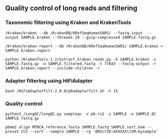## Quality control of long reads and filtering



### Taxonomic filtering using Kraken and KrakenTools

```
/Kraken/kraken --db /KrakenDB/KRefSeqHumanSARS/ --fastq-input  --output SAMPLE.kraken --threads 20 --gzip-compressed SAMPLE.fastq.gz
```

```
/Kraken/kraken-report --db /KrakenDB/KRefSeqHumanSARS/ SAMPLE.kraken > SAMPLE.kraken.report
```

```
python /KrakenTools-1.2/extract_kraken_reads.py -k SAMPLE.kraken -s SAMPLE.fastq.gz -o SAMPLE.filtered.fastq -t 77643 --fastq-output -r SAMPLE.kraken.report --include-children -r
```

### Adapter filtering using HiFiAdapter

```
bash /HiFiAdapterFilt-2.0.0/pbadapterfilt.sh -t 15
```

### Quality control
```
python3 /LongQC/longQC.py sampleqc -x pb-rs2 -s SAMPLE -o SAMPLE_QC SAMPLE.fastq.gz
```

```
pbmm2 align MTBCA_reference.fasta SAMPLE.fastq SAMPLE.sort.bam --preset CCS --sort --sample SAMPLE --rg '@RG\tID:mXXXXX\tSM:mysample'
```
